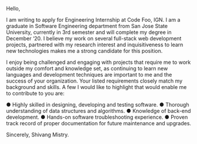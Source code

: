 Hello,

I am writing to apply for Engineering Internship at Code Foo, IGN. I am a graduate in Software Engineering department from San Jose State University, currently in 3rd semester and will complete my degree in December ‘20. I believe my work on several full-stack web development projects, partnered with my research interest and inquisitiveness to learn new technologies makes me a strong candidate for this position.

I enjoy being challenged and engaging with projects that require me to work outside my comfort and knowledge set, as continuing to learn new languages and development techniques are important to me and the success of your organization. Your listed requirements closely match my background and skills. A few I would like to highlight that would enable me to contribute to you are:

● Highly skilled in designing, developing and testing software.
● Thorough understanding of data structures and algorithms.
● Knowledge of back-end development.
● Hands-on software troubleshooting experience.
● Proven track record of proper documentation for future maintenance and upgrades.

Sincerely,
Shivang Mistry.